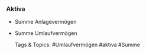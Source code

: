 ### Aktiva

- Summe Anlagevermögen
- Summe Umlaufvermögen

   Tags & Topics:
   #Umlaufvermögen
   #aktiva
   #Summe